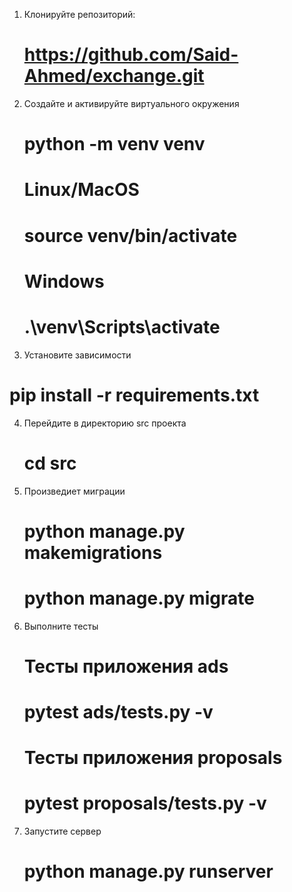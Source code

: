 1. Клонируйте репозиторий:
   # https://github.com/Said-Ahmed/exchange.git
   
2. Создайте и активируйте виртуального окружения
   # python -m venv venv
  
   # Linux/MacOS
   # source venv/bin/activate
  
   # Windows
   # .\venv\Scripts\activate

3. Установите зависимости
  # pip install -r requirements.txt

4. Перейдите в директорию src проекта
   # cd src

5. Произведиет миграции
   # python manage.py makemigrations
   # python manage.py migrate

6. Выполните тесты
   # Тесты приложения ads
   # pytest ads/tests.py -v

   # Тесты приложения proposals
   # pytest proposals/tests.py -v

8. Запустите сервер
   # python manage.py runserver
